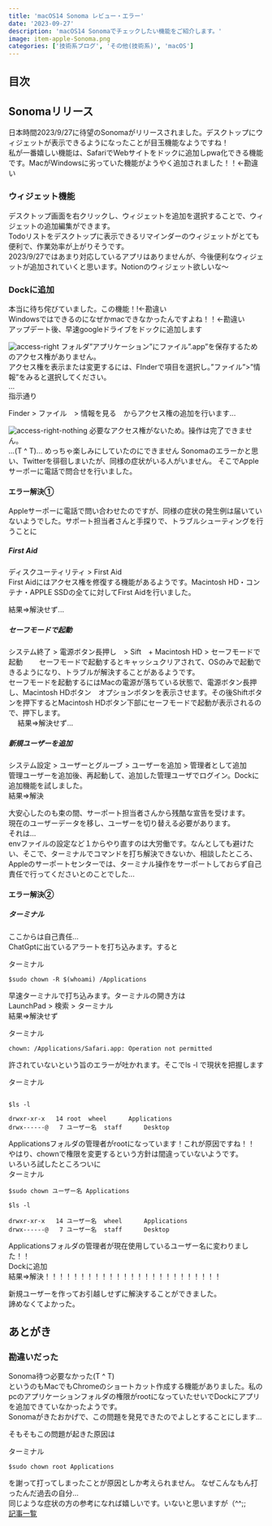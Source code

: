 ```yaml
---
title: 'macOS14 Sonoma レビュー・エラー'
date: '2023-09-27'
description: 'macOS14 Sonomaでチェックしたい機能をご紹介します。'
image: item-apple-Sonoma.png
categories: ['技術系ブログ', 'その他(技術系)', 'macOS']
---
```

## 目次
## Sonomaリリース
日本時間2023/9/27に待望のSonomaがリリースされました。デスクトップにウィジェットが表示できるようになったことが目玉機能なようですね！  
私が一番嬉しい機能は、SafariでWebサイトをドックに追加しpwa化できる機能です。MacがWindowsに劣っていた機能がようやく追加されました！！←勘違い  
### ウィジェット機能
デスクトップ画面を右クリックし、ウィジェットを追加を選択することで、ウィジェットの追加編集ができます。  
Todoリストをデスクトップに表示できるリマインダーのウィジェットがとても便利で、作業効率が上がりそうです。  
2023/9/27ではあまり対応しているアプリはありませんが、今後便利なウィジェットが追加されていくと思います。Notionのウィジェット欲しいな〜

### Dockに追加
本当に待ち侘びていました。この機能！!←勘違い  
Windowsではできるのになぜかmacできなかったんですよね！！←勘違い  
アップデート後、早速googleドライブをドックに追加します

![access-right](/tech-others-macos-sonoma-access-right.png)
フォルダ”アプリケーション”にファイル”.app”を保存するためのアクセス権がありません。  
アクセス権を表示または変更するには、FInderで項目を選択し。”ファイル”>”情報”をみると選択してください。  
...  
指示通り


Finder > ファイル　> 情報を見る　からアクセス権の追加を行います...

![access-right-nothing](/tech-others-macos-sonoma-access-right-nothing.png)
必要なアクセス権がないため。操作は完了できません。  
...(T ^ T)...
めっちゃ楽しみにしていたのにできません
Sonomaのエラーかと思い、Twitterを徘徊しまいたが、同様の症状がいる人がいません。
そこでAppleサーポーに電話で問合せを行いました。

#### エラー解決①
Appleサーポーに電話で問い合わせたのですが、同様の症状の発生例は届いていないようでした。サポート担当者さんと手探りで、トラブルシューティングを行うことに  

##### First Aid  
ディスクユーティリティ > First Aid  
First Aidにはアクセス権を修復する機能があるようです。Macintosh HD・コンテナ・APPLE SSDの全てに対してFirst Aidを行いました。  

結果=>解決せず...　　
##### セーフモードで起動
システム終了 > 電源ボタン長押し　> Sift　+ Macintosh HD > セーフモードで起動　　
セーフモードで起動するとキャッシュクリアされて、OSのみで起動できるようになり、トラブルが解決することがあるようです。  
セーフモードを起動するにはMacの電源が落ちている状態で、電源ボタン長押し、Macintosh HDボタン　オプションボタンを表示させます。その後Shiftボタンを押下するとMacintosh HDボタン下部にセーフモードで起動が表示されるので、押下します。  
　
結果=>解決せず...  
##### 新規ユーザーを追加
システム設定 > ユーザーとグルーブ > ユーザーを追加 > 管理者として追加  
管理ユーザーを追加後、再起動して、追加した管理ユーザでログイン。Dockに追加機能を試しました。  
結果=>解決  

大安心したのも束の間、サーポート担当者さんから残酷な宣告を受けます。  
現在のユーザーデータを移し、ユーザーを切り替える必要があります。  
それは...  
envファイルの設定など１からやり直すのは大労働です。なんとしても避けたい、そこで、ターミナルでコマンドを打ち解決できないか、相談したところ、Appleのサーポートセンターでは、ターミナル操作をサーポートしておらず自己責任で行ってくださいとのことでした...  

#### エラー解決②
##### ターミナル
ここからは自己責任...  
ChatGptに出ているアラートを打ち込みます。すると  

ターミナル
```js[class="line-numbers"]
$sudo chown -R $(whoami) /Applications
```

早速ターミナルで打ち込みます。ターミナルの開き方は  
LaunchPad > 検索 > ターミナル  
結果=>解決せず  

ターミナル
```js[class="line-numbers"]
chown: /Applications/Safari.app: Operation not permitted
```
許されていないという旨のエラーが吐かれます。そこでls -l で現状を把握します　　

ターミナル
```js[class="line-numbers"]

$ls -l

drwxr-xr-x   14 root  wheel      Applications
drwx------@   7 ユーザー名  staff      Desktop
```
Applicationsフォルダの管理者がrootになっています！これが原因ですね！！  
やはり、chownで権限を変更するという方針は間違っていないようです。  
いろいろ試したところついに  
ターミナル
```js[class="line-numbers"]
$sudo chown ユーザー名 Applications

$ls -l

drwxr-xr-x   14 ユーザー名  wheel      Applications
drwx------@   7 ユーザー名  staff      Desktop
```
Applicationsフォルダの管理者が現在使用しているユーザー名に変わりました！！  
Dockに追加  
結果=>解決！！！！！！！！！！！！！！！！！！！！！！！！！  

新規ユーザーを作ってお引越しせずに解決することができました。  
諦めなくてよかった。  

## あとがき
### 勘違いだった


Sonoma待つ必要なかった(T ^ T)  
というのもMacでもChromeのショートカット作成する機能がありました。私のpcのアプリケーションフォルダの権限がrootになっていたせいでDockにアプリを追加できていなかったようです。  
Sonomaがきたおかげで、この問題を発見できたのでよしとすることにします...  

そもそもこの問題が起きた原因は  

ターミナル
```js[class="line-numbers"]
$sudo chown root Applications
```
を謝って打ってしまったことが原因としか考えられません。  なぜこんなもん打ったんだ過去の自分...  
同じような症状の方の参考になれば嬉しいです。いないと思いますが（^^;;  
[記事一覧](/)
